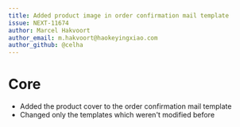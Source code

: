 ```yaml
---
title: Added product image in order confirmation mail template
issue: NEXT-11674
author: Marcel Hakvoort
author_email: m.hakvoort@haokeyingxiao.com
author_github: @celha
---
```

# Core
* Added the product cover to the order confirmation mail template
* Changed only the templates which weren't modified before
